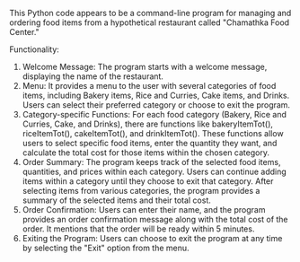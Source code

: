 This Python code appears to be a command-line program for managing and ordering food items from a hypothetical restaurant called "Chamathka Food Center."

Functionality:
1. Welcome Message: The program starts with a welcome message, displaying the name of the restaurant.
2. Menu: It provides a menu to the user with several categories of food items, including Bakery items, Rice and Curries, Cake items, and Drinks. Users can select their preferred category or choose to exit the program.
3. Category-specific Functions: For each food category (Bakery, Rice and Curries, Cake, and Drinks), there are functions like bakeryItemTot(), riceItemTot(), cakeItemTot(), and drinkItemTot(). These functions allow users to select specific food items, enter the quantity they want, and calculate the total cost for those items within the chosen category.
4. Order Summary: The program keeps track of the selected food items, quantities, and prices within each category. Users can continue adding items within a category until they choose to exit that category. After selecting items from various categories, the program provides a summary of the selected items and their total cost.
5. Order Confirmation: Users can enter their name, and the program provides an order confirmation message along with the total cost of the order. It mentions that the order will be ready within 5 minutes.
6. Exiting the Program: Users can choose to exit the program at any time by selecting the "Exit" option from the menu.

